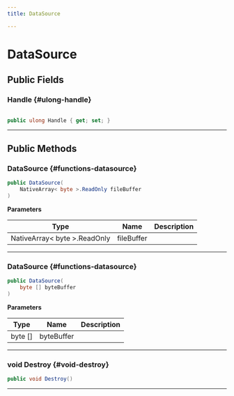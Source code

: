 ```yaml
---
title: DataSource

---
```


# DataSource










## Public Fields

### Handle {#ulong-handle}

```csharp

public ulong Handle { get; set; }

```






-----------

## Public Methods

###  DataSource {#functions-datasource}

```csharp
public DataSource(
    NativeArray< byte >.ReadOnly fileBuffer
)
```


**Parameters**

| Type | Name  | Description  | 
|--|--|--|
| NativeArray&lt; byte &gt;.ReadOnly |fileBuffer||






-----------

###  DataSource {#functions-datasource}

```csharp
public DataSource(
    byte [] byteBuffer
)
```


**Parameters**

| Type | Name  | Description  | 
|--|--|--|
| byte [] |byteBuffer||






-----------

### void Destroy {#void-destroy}

```csharp
public void Destroy()
```






-----------


